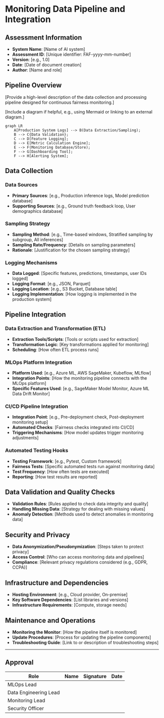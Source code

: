 # Monitoring Data Pipeline and Integration

## Assessment Information

- **System Name**: [Name of AI system]
- **Assessment ID**: [Unique identifier: FAF-yyyy-mm-number]
- **Version**: [e.g., 1.0]
- **Date**: [Date of document creation]
- **Author**: [Name and role]

## Pipeline Overview

[Provide a high-level description of the data collection and processing pipeline designed for continuous fairness monitoring.]

[Include a diagram if helpful, e.g., using Mermaid or linking to an external diagram.]

```mermaid
graph LR
    A[Production System Logs] --> B(Data Extraction/Sampling);
    B --> C{Data Validation};
    C --> D[Feature Logging];
    D --> E[Metric Calculation Engine];
    E --> F(Monitoring Database/Store);
    F --> G[Dashboarding Tool];
    F --> H[Alerting System];
```

## Data Collection

### Data Sources

- **Primary Sources**: [e.g., Production inference logs, Model prediction database]
- **Supporting Sources**: [e.g., Ground truth feedback loop, User demographics database]

### Sampling Strategy

- **Sampling Method**: [e.g., Time-based windows, Stratified sampling by subgroup, All inferences]
- **Sampling Rate/Frequency**: [Details on sampling parameters]
- **Rationale**: [Justification for the chosen sampling strategy]

### Logging Mechanisms

- **Data Logged**: [Specific features, predictions, timestamps, user IDs logged]
- **Logging Format**: [e.g., JSON, Parquet]
- **Logging Location**: [e.g., S3 Bucket, Database table]
- **Logging Implementation**: [How logging is implemented in the production system]

## Pipeline Integration

### Data Extraction and Transformation (ETL)

- **Extraction Tools/Scripts**: [Tools or scripts used for extraction]
- **Transformation Logic**: [Key transformations applied for monitoring]
- **Scheduling**: [How often ETL process runs]

### MLOps Platform Integration

- **Platform Used**: [e.g., Azure ML, AWS SageMaker, Kubeflow, MLflow]
- **Integration Points**: [How the monitoring pipeline connects with the MLOps platform]
- **Specific Features Used**: [e.g., SageMaker Model Monitor, Azure ML Data Drift Monitor]

### CI/CD Pipeline Integration

- **Integration Point**: [e.g., Pre-deployment check, Post-deployment monitoring setup]
- **Automated Checks**: [Fairness checks integrated into CI/CD]
- **Triggering Mechanisms**: [How model updates trigger monitoring adjustments]

### Automated Testing Hooks

- **Testing Framework**: [e.g., Pytest, Custom framework]
- **Fairness Tests**: [Specific automated tests run against monitoring data]
- **Test Frequency**: [How often tests are executed]
- **Reporting**: [How test results are reported]

## Data Validation and Quality Checks

- **Validation Rules**: [Rules applied to check data integrity and quality]
- **Handling Missing Data**: [Strategy for dealing with missing values]
- **Anomaly Detection**: [Methods used to detect anomalies in monitoring data]

## Security and Privacy

- **Data Anonymization/Pseudonymization**: [Steps taken to protect privacy]
- **Access Control**: [Who can access monitoring data and pipelines]
- **Compliance**: [Relevant privacy regulations considered (e.g., GDPR, CCPA)]

## Infrastructure and Dependencies

- **Hosting Environment**: [e.g., Cloud provider, On-premise]
- **Key Software Dependencies**: [List libraries and versions]
- **Infrastructure Requirements**: [Compute, storage needs]

## Maintenance and Operations

- **Monitoring the Monitor**: [How the pipeline itself is monitored]
- **Update Procedures**: [Process for updating the pipeline components]
- **Troubleshooting Guide**: [Link to or description of troubleshooting steps]

---

## Approval

| Role                  | Name | Signature | Date |
|-----------------------|------|-----------|------|
| MLOps Lead            |      |           |      |
| Data Engineering Lead |      |           |      |
| Monitoring Lead       |      |           |      |
| Security Officer      |      |           |      |
